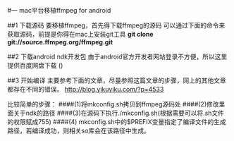 #一 mac平台移植ffmpeg for android

##1 下载源码
   要移植ffmpeg，首先得下载ffmpeg的源码
   可以通过下面的命令来获取源码，前提是你得在mac上安装git工具
      **git clone git://source.ffmpeg.org/ffmpeg.git**

##2 下载android ndk开发包
   由于android官方开发者网站登录不方便，所以这里提供百度网盘下载
()

##3 开始编译
主要参考下面的文章，尽量参照这篇文章的步骤，网上的其他文章都存在不同的错误。
http://blog.yikuyiku.com/?p=4533

比较简单的步骤：
####(1)将mkconfig.sh拷贝到ffmpeg源码处
####(2)修改里面关于ndk的路径
####(3)在源码下执行./mkconfig.sh(根据需要可以将.sh文件的权限赋成755)
####(4) mkconfig.sh中的$PREFIX变量指定了编译文件的生成路径，若编译成功，则相关so库会在该路径中生成。


